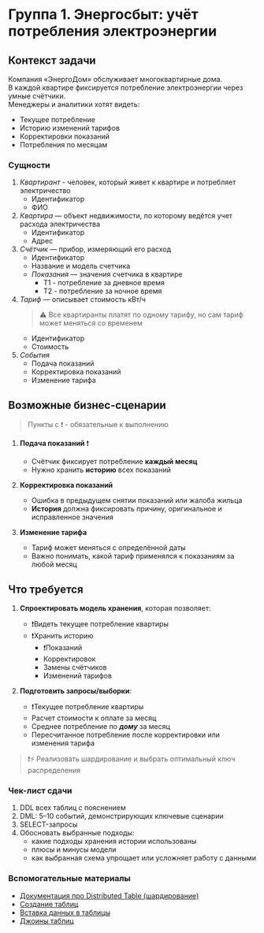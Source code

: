 # Группа 1. Энергосбыт: учёт потребления электроэнергии

## Контекст задачи

Компания «ЭнергоДом» обслуживает многоквартирные дома.  
В каждой квартире фиксируется потребление электроэнергии через умные счётчики.  
Менеджеры и аналитики хотят видеть:

- Текущее потребление
- Историю изменений тарифов
- Корректировки показаний
- Потребления по месяцам

### Сущности

1. *Квартирант* - человек, который живет к квартире и потребляет электричество
    - Идентификатор
    - ФИО
2. *Квартира* — объект недвижимости, по которому ведётся учет расхода электричества
    - Идентификатор
    - Адрес
3. *Счётчик* — прибор, измеряющий его расход
    - Идентификатор
    - Название и модель счетчика
    - *Показания* — значения счетчика в квартире
        - T1 - потребление за дневное время
        - T2 - потребление за ночное время
4. *Тариф* — описывает стоимость кВт/ч
    > ⚠️ Все квартиранты платят по одному тарифу, но сам тариф может меняться со временем
    - Идентификатор
    - Стоимость
5. *События*
    - Подача показаний
    - Корректировка показаний
    - Изменение тарифа

## Возможные бизнес-сценарии

> Пункты с ❗️ - обязательные к выполнению

1. **Подача показаний** ❗️
    - Счётчик фиксирует потребление **каждый месяц**  
    - Нужно хранить **историю** всех показаний  

2. **Корректировка показаний**
    - Ошибка в предыдущем снятии показаний или жалоба жильца  
    - **История** должна фиксировать причину, оригинальное и исправленное значения

3. **Изменение тарифа**  
    - Тариф может меняться с определённой даты  
    - Важно понимать, какой тариф применялся к показаниям за любой месяц  

## Что требуется

1. **Спроектировать модель хранения**, которая позволяет:
    - ❗️Видеть текущее потребление квартиры
    - ❗️Хранить историю
        - ❗️Показаний
        - Корректировок
        - Замены счётчиков
        - Изменений тарифов

2. **Подготовить запросы/выборки**:  
    - ❗️Текущее потребление квартиры  
    - Расчет стоимости к оплате за месяц
    - Среднее потребление по ***дому*** за месяц
    - Пересчитанное потребление после корректировки или изменения тарифа

> ❗️⚡️ Реализовать шардирование и выбрать оптимальный ключ распределения

### Чек-лист сдачи

1. DDL всех таблиц с пояснением  
2. DML: 5–10 событий, демонстрирующих ключевые сценарии  
3. SELECT-запросы
4. Обосновать выбранные подходы:
    - какие подходы хранения истории использованы  
    - плюсы и минусы модели  
    - как выбранная схема упрощает или усложняет работу с данными

### Вспомогательные материалы

- [Документация про Distributed Table (шардирование)](https://clickhouse.com/docs/ru/engines/table-engines/special/distributed)
- [Создание таблиц](https://clickhouse.com/docs/ru/sql-reference/statements/create/table)
- [Вставка данных в таблицы](https://clickhouse.com/docs/ru/sql-reference/statements/insert-into)
- [Джоины таблиц](https://clickhouse.com/docs/ru/sql-reference/statements/select/join)
